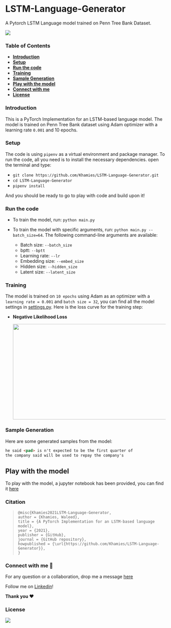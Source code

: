 # LSTM-Language-Generator
A Pytorch LSTM Language model trained on Penn Tree Bank Dataset.

![](/home/waleed/Desktop/papers/LSTM-Variational-AutoEncoder/media/model.jpg)

### Table of Contents

- **[Introduction](#Introduction)**
- **[Setup](#Setup)**
- [**Run the code**](#Run-the-code)
- **[Training](#Training)**
- **[Sample Generation](#Sample-Generation)**
- **[Play with the model](#Play-with-the-model)**
- **[Connect with me](#Connect-with-me)**
- **[License](#License)** 

### Introduction

This is a PyTorch Implementation for an LSTM-based language model. The model is trained on Penn Tree Bank dataset using Adam optimizer with a learning rate `0.001` and 10 epochs. 

### Setup

The code is using `pipenv` as a virtual environment and package manager. To run the code, all you need is to install the necessary dependencies. open the terminal and type:

- `git clone https://github.com/Khamies/LSTM-Language-Generator.git` 
- `cd LSTM-Language-Generator`
- `pipenv install`

And you should be ready to go to play with code and build upon it!

### Run the code

- To train the model, run: `python main.py`

- To train the model with specific arguments, run: `python main.py --batch_size=64`. The following command-line arguments are available:
  - Batch size: `--batch_size`
  - bptt: `--bptt`
  - Learning rate: `--lr`
  - Embedding size: `--embed_size`
  - Hidden size: `--hidden_size`
  - Latent size: `--latent_size`

### Training

The model is trained on `10 epochs` using Adam as an optimizer with a `learning rate = 0.001` and `batch size = 32`, you can find all the model settings in [settings.py](https://github.com/Khamies/LSTM-Language-Generator/blob/main/settings.py). Here is the loss curve for the training step:

- **Negative Likelihood Loss**

  <img src="./media/nll_loss.jpg" align="center" height="300" width="500" >

### Sample Generation

Here are some generated samples from the model:

```markdown
he said <pad> is n't expected to be the first quarter of
the company said will be used to repay the company's
```

## Play with the model

To play with the model, a jupyter notebook has been provided, you can find it [here](https://github.com/Khamies/LSTM-Language-Generator/blob/main/Play_with_model.ipynb)

### Citation

> ```
> @misc{Khamies2021LSTM-Language-Generator,
> author = {Khamies, Waleed},
> title = {A PyTorch Implementation for an LSTM-based language model},
> year = {2021},
> publisher = {GitHub},
> journal = {GitHub repository},
> howpublished = {\url{https://github.com/Khamies/LSTM-Language-Generator}},
> }
> ```

### Connect with me :slightly_smiling_face:

For any question or a collaboration, drop me a message [here](mailto:khamiesw@outlook.com?subject=[GitHub]%20LSTM-Language-Generator%20Repo)

Follow me on [Linkedin](https://www.linkedin.com/in/khamiesw/)!

**Thank you :heart:**

### License 

![](https://img.shields.io/github/license/khamies/LSTM-Language-Generator)


